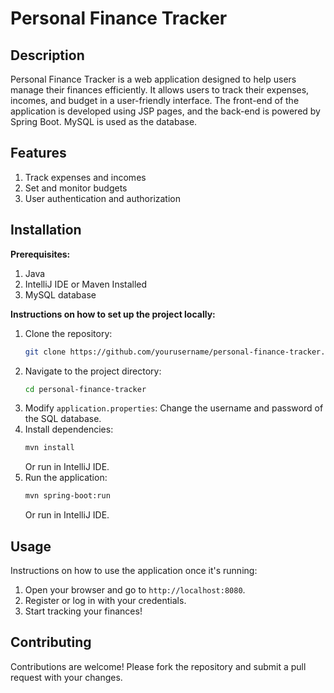 # Personal Finance Tracker

## Description
Personal Finance Tracker is a web application designed to help users manage their finances efficiently. It allows users to track their expenses, incomes, and budget in a user-friendly interface. The front-end of the application is developed using JSP pages, and the back-end is powered by Spring Boot. MySQL is used as the database.

## Features
1. Track expenses and incomes
2. Set and monitor budgets
3. User authentication and authorization

## Installation

**Prerequisites:**
1. Java
2. IntelliJ IDE or Maven Installed
3. MySQL database

**Instructions on how to set up the project locally:**

1. Clone the repository:
   ```sh
   git clone https://github.com/yourusername/personal-finance-tracker.git
   ```
2. Navigate to the project directory:
   ```sh
   cd personal-finance-tracker
   ```
3. Modify `application.properties`: Change the username and password of the SQL database.
4. Install dependencies:
   ```sh
   mvn install
   ```
   Or run in IntelliJ IDE.
5. Run the application:
   ```sh
   mvn spring-boot:run
   ```
   Or run in IntelliJ IDE.

## Usage
Instructions on how to use the application once it's running:

1. Open your browser and go to `http://localhost:8080`.
2. Register or log in with your credentials.
3. Start tracking your finances!

## Contributing
Contributions are welcome! Please fork the repository and submit a pull request with your changes.
